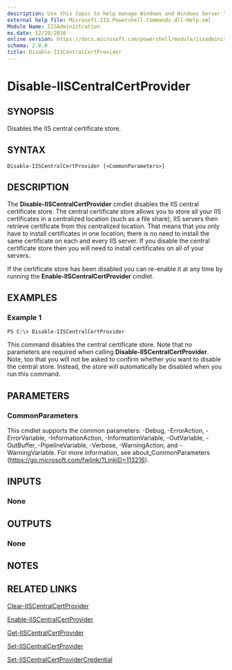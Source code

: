 ```yaml
---
description: Use this topic to help manage Windows and Windows Server technologies with Windows PowerShell.
external help file: Microsoft.IIS.Powershell.Commands.dll-Help.xml
Module Name: IISAdministration
ms.date: 12/20/2016
online version: https://docs.microsoft.com/powershell/module/iisadministration/disable-iiscentralcertprovider?view=windowsserver2016-ps&wt.mc_id=ps-gethelp
schema: 2.0.0
title: Disable-IISCentralCertProvider
---
```


# Disable-IISCentralCertProvider

## SYNOPSIS
Disables the IIS central certificate store.

## SYNTAX

```
Disable-IISCentralCertProvider [<CommonParameters>]
```

## DESCRIPTION
The **Disable-IISCentralCertProvider** cmdlet disables the IIS central certificate store.
The central certificate store allows you to store all your IIS certificates in a centralized location (such as a file share); IIS servers then retrieve certificate from this centralized location.
That means that you only have to install certificates in one location; there is no need to install the same certificate on each and every IIS server.
If you disable the central certificate store then you will need to install certificates on all of your servers.

If the certificate store has been disabled you can re-enable it at any time by running the **Enable-IISCentralCertProvider** cmdlet.

## EXAMPLES

### Example 1
```
PS C:\> Disable-IISCentralCertProvider
```

This command disables the central certificate store.
Note that no parameters are required when calling **Disable-IISCentralCertProvider**.
Note, too that you will not be asked to confirm whether you want to disable the central store.
Instead, the store will automatically be disabled when you run this command.

## PARAMETERS

### CommonParameters
This cmdlet supports the common parameters: -Debug, -ErrorAction, -ErrorVariable, -InformationAction, -InformationVariable, -OutVariable, -OutBuffer, -PipelineVariable, -Verbose, -WarningAction, and -WarningVariable. For more information, see about_CommonParameters (https://go.microsoft.com/fwlink/?LinkID=113216).

## INPUTS

### None

## OUTPUTS

### None

## NOTES

## RELATED LINKS

[Clear-IISCentralCertProvider](./Clear-IISCentralCertProvider.md)

[Enable-IISCentralCertProvider](./Enable-IISCentralCertProvider.md)

[Get-IISCentralCertProvider](./Get-IISCentralCertProvider.md)

[Set-IISCentralCertProvider](./Set-IISCentralCertProvider.md)

[Set-IISCentralCertProviderCredential](./Set-IISCentralCertProviderCredential.md)

